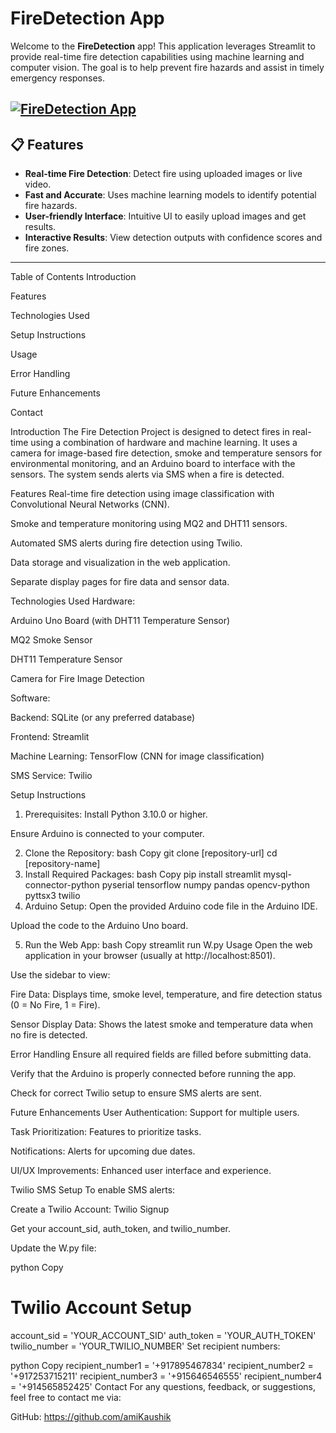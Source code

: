 # FireDetection App

Welcome to the **FireDetection** app! This application leverages Streamlit to provide real-time fire detection capabilities using machine learning and computer vision. The goal is to help prevent fire hazards and assist in timely emergency responses.

<a
href="https://firedetectionby-fqtu6ckaggh5yhkohlqw4m.streamlit.app/" target="_blank">
<img  src="https://streamlit.io/images/brand/streamlit-logo-primary-colormark-lighttext.png" alt="FireDetection App">
</a>
---

## 📋 Features

- **Real-time Fire Detection**: Detect fire using uploaded images or live video.
- **Fast and Accurate**: Uses machine learning models to identify potential fire hazards.
- **User-friendly Interface**: Intuitive UI to easily upload images and get results.
- **Interactive Results**: View detection outputs with confidence scores and fire zones.

---










Table of Contents
Introduction

Features

Technologies Used

Setup Instructions

Usage

Error Handling

Future Enhancements

Contact

Introduction
The Fire Detection Project is designed to detect fires in real-time using a combination of hardware and machine learning. It uses a camera for image-based fire detection, smoke and temperature sensors for environmental monitoring, and an Arduino board to interface with the sensors. The system sends alerts via SMS when a fire is detected.

Features
Real-time fire detection using image classification with Convolutional Neural Networks (CNN).

Smoke and temperature monitoring using MQ2 and DHT11 sensors.

Automated SMS alerts during fire detection using Twilio.

Data storage and visualization in the web application.

Separate display pages for fire data and sensor data.

Technologies Used
Hardware:

Arduino Uno Board (with DHT11 Temperature Sensor)

MQ2 Smoke Sensor

DHT11 Temperature Sensor

Camera for Fire Image Detection

Software:

Backend: SQLite (or any preferred database)

Frontend: Streamlit

Machine Learning: TensorFlow (CNN for image classification)

SMS Service: Twilio

Setup Instructions
1. Prerequisites:
Install Python 3.10.0 or higher.

Ensure Arduino is connected to your computer.

2. Clone the Repository:
bash
Copy
git clone [repository-url]
cd [repository-name]
3. Install Required Packages:
bash
Copy
pip install streamlit mysql-connector-python pyserial tensorflow numpy pandas opencv-python pyttsx3 twilio
4. Arduino Setup:
Open the provided Arduino code file in the Arduino IDE.

Upload the code to the Arduino Uno board.

5. Run the Web App:
bash
Copy
streamlit run W.py
Usage
Open the web application in your browser (usually at http://localhost:8501).

Use the sidebar to view:

Fire Data: Displays time, smoke level, temperature, and fire detection status (0 = No Fire, 1 = Fire).

Sensor Display Data: Shows the latest smoke and temperature data when no fire is detected.

Error Handling
Ensure all required fields are filled before submitting data.

Verify that the Arduino is properly connected before running the app.

Check for correct Twilio setup to ensure SMS alerts are sent.

Future Enhancements
User Authentication: Support for multiple users.

Task Prioritization: Features to prioritize tasks.

Notifications: Alerts for upcoming due dates.

UI/UX Improvements: Enhanced user interface and experience.

Twilio SMS Setup
To enable SMS alerts:

Create a Twilio Account: Twilio Signup

Get your account_sid, auth_token, and twilio_number.

Update the W.py file:

python
Copy
# Twilio Account Setup
account_sid = 'YOUR_ACCOUNT_SID'
auth_token = 'YOUR_AUTH_TOKEN'
twilio_number = 'YOUR_TWILIO_NUMBER'
Set recipient numbers:

python
Copy
recipient_number1 = '+917895467834'
recipient_number2 = '+917253715211'
recipient_number3 = '+915646546555'
recipient_number4 = '+914565852425'
Contact
For any questions, feedback, or suggestions, feel free to contact me via:

GitHub: https://github.com/amiKaushik
